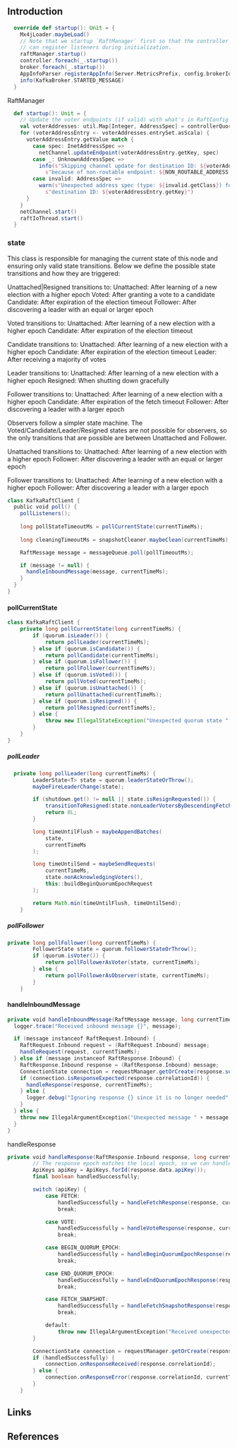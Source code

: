 ## Introduction



```scala
  override def startup(): Unit = {
    Mx4jLoader.maybeLoad()
    // Note that we startup `RaftManager` first so that the controller and broker
    // can register listeners during initialization.
    raftManager.startup()
    controller.foreach(_.startup())
    broker.foreach(_.startup())
    AppInfoParser.registerAppInfo(Server.MetricsPrefix, config.brokerId.toString, metrics, time.milliseconds())
    info(KafkaBroker.STARTED_MESSAGE)
  }
```

RaftManager
```scala
  def startup(): Unit = {
    // Update the voter endpoints (if valid) with what's in RaftConfig
    val voterAddresses: util.Map[Integer, AddressSpec] = controllerQuorumVotersFuture.get()
    for (voterAddressEntry <- voterAddresses.entrySet.asScala) {
      voterAddressEntry.getValue match {
        case spec: InetAddressSpec =>
          netChannel.updateEndpoint(voterAddressEntry.getKey, spec)
        case _: UnknownAddressSpec =>
          info(s"Skipping channel update for destination ID: ${voterAddressEntry.getKey} " +
            s"because of non-routable endpoint: ${NON_ROUTABLE_ADDRESS.toString}")
        case invalid: AddressSpec =>
          warn(s"Unexpected address spec (type: ${invalid.getClass}) for channel update for " +
            s"destination ID: ${voterAddressEntry.getKey}")
      }
    }
    netChannel.start()
    raftIoThread.start()
  }
```

### state

This class is responsible for managing the current state of this node and ensuring
only valid state transitions. Below we define the possible state transitions and
how they are triggered:

Unattached|Resigned transitions to:
Unattached: After learning of a new election with a higher epoch
Voted: After granting a vote to a candidate
Candidate: After expiration of the election timeout
Follower: After discovering a leader with an equal or larger epoch

Voted transitions to:
Unattached: After learning of a new election with a higher epoch
Candidate: After expiration of the election timeout

Candidate transitions to:
Unattached: After learning of a new election with a higher epoch
Candidate: After expiration of the election timeout
Leader: After receiving a majority of votes

Leader transitions to:
Unattached: After learning of a new election with a higher epoch
Resigned: When shutting down gracefully

Follower transitions to:
Unattached: After learning of a new election with a higher epoch
Candidate: After expiration of the fetch timeout
Follower: After discovering a leader with a larger epoch

Observers follow a simpler state machine. The Voted/Candidate/Leader/Resigned
states are not possible for observers, so the only transitions that are possible
are between Unattached and Follower.

Unattached transitions to:
Unattached: After learning of a new election with a higher epoch
Follower: After discovering a leader with an equal or larger epoch

Follower transitions to:
Unattached: After learning of a new election with a higher epoch
Follower: After discovering a leader with a larger epoch




```scala
class KafkaRaftClient {
  public void poll() {
    pollListeners();
    
    long pollStateTimeoutMs = pollCurrentState(currentTimeMs);
    
    long cleaningTimeoutMs = snapshotCleaner.maybeClean(currentTimeMs);

    RaftMessage message = messageQueue.poll(pollTimeoutMs);

    if (message != null) {
      handleInboundMessage(message, currentTimeMs);
    }
  }
}
```
#### pollCurrentState

```java
class KafkaRaftClient {
    private long pollCurrentState(long currentTimeMs) {
        if (quorum.isLeader()) {
            return pollLeader(currentTimeMs);
        } else if (quorum.isCandidate()) {
            return pollCandidate(currentTimeMs);
        } else if (quorum.isFollower()) {
            return pollFollower(currentTimeMs);
        } else if (quorum.isVoted()) {
            return pollVoted(currentTimeMs);
        } else if (quorum.isUnattached()) {
            return pollUnattached(currentTimeMs);
        } else if (quorum.isResigned()) {
            return pollResigned(currentTimeMs);
        } else {
            throw new IllegalStateException("Unexpected quorum state " + quorum);
        }
    }
}
```

##### pollLeader
```java
  private long pollLeader(long currentTimeMs) {
        LeaderState<T> state = quorum.leaderStateOrThrow();
        maybeFireLeaderChange(state);

        if (shutdown.get() != null || state.isResignRequested()) {
            transitionToResigned(state.nonLeaderVotersByDescendingFetchOffset());
            return 0L;
        }

        long timeUntilFlush = maybeAppendBatches(
            state,
            currentTimeMs
        );

        long timeUntilSend = maybeSendRequests(
            currentTimeMs,
            state.nonAcknowledgingVoters(),
            this::buildBeginQuorumEpochRequest
        );

        return Math.min(timeUntilFlush, timeUntilSend);
    }
```

##### pollFollower

```java
private long pollFollower(long currentTimeMs) {
        FollowerState state = quorum.followerStateOrThrow();
        if (quorum.isVoter()) {
            return pollFollowerAsVoter(state, currentTimeMs);
        } else {
            return pollFollowerAsObserver(state, currentTimeMs);
        }
    }
```

#### handleInboundMessage

```scala
private void handleInboundMessage(RaftMessage message, long currentTimeMs) {
  logger.trace("Received inbound message {}", message);

  if (message instanceof RaftRequest.Inbound) {
    RaftRequest.Inbound request = (RaftRequest.Inbound) message;
    handleRequest(request, currentTimeMs);
  } else if (message instanceof RaftResponse.Inbound) {
    RaftResponse.Inbound response = (RaftResponse.Inbound) message;
    ConnectionState connection = requestManager.getOrCreate(response.sourceId());
    if (connection.isResponseExpected(response.correlationId)) {
      handleResponse(response, currentTimeMs);
    } else {
      logger.debug("Ignoring response {} since it is no longer needed", response);
    }
  } else {
    throw new IllegalArgumentException("Unexpected message " + message);
  }
}
```
handleResponse

```scala
private void handleResponse(RaftResponse.Inbound response, long currentTimeMs) {
        // The response epoch matches the local epoch, so we can handle the response
        ApiKeys apiKey = ApiKeys.forId(response.data.apiKey());
        final boolean handledSuccessfully;

        switch (apiKey) {
            case FETCH:
                handledSuccessfully = handleFetchResponse(response, currentTimeMs);
                break;

            case VOTE:
                handledSuccessfully = handleVoteResponse(response, currentTimeMs);
                break;

            case BEGIN_QUORUM_EPOCH:
                handledSuccessfully = handleBeginQuorumEpochResponse(response, currentTimeMs);
                break;

            case END_QUORUM_EPOCH:
                handledSuccessfully = handleEndQuorumEpochResponse(response, currentTimeMs);
                break;

            case FETCH_SNAPSHOT:
                handledSuccessfully = handleFetchSnapshotResponse(response, currentTimeMs);
                break;

            default:
                throw new IllegalArgumentException("Received unexpected response type: " + apiKey);
        }

        ConnectionState connection = requestManager.getOrCreate(response.sourceId());
        if (handledSuccessfully) {
            connection.onResponseReceived(response.correlationId);
        } else {
            connection.onResponseError(response.correlationId, currentTimeMs);
        }
    }
```

## Links


## References


